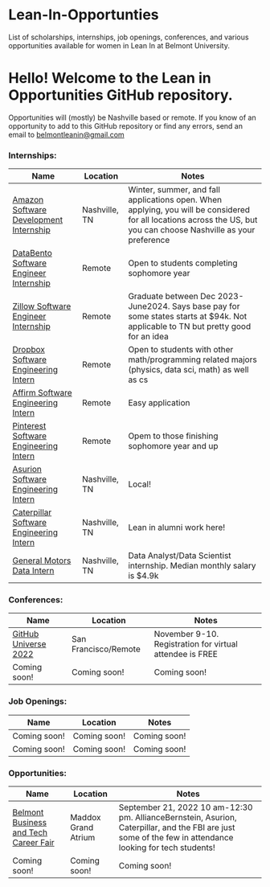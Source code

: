 # Lean-In-Opportunties
List of scholarships, internships, job openings, conferences, and various opportunities available for women in Lean In at Belmont University.


 # Hello! Welcome to the Lean in Opportunities GitHub repository.

Opportunities will (mostly) be Nashville based or remote.
If you know of an opportunity to add to this GitHub repository or find any errors, send an email to belmontleanin@gmail.com


### Internships:
|     Name      |   Location    |    Notes      |
| ------------- | ------------- | ------------- |
| [Amazon Software Development Internship](https://www.amazon.jobs/en/jobs/2110678/software-development-engineer-internship-2023-us)  | Nashville, TN  | Winter, summer, and fall applications open. When applying, you will be considered for all locations across the US, but you can choose Nashville as your preference  |
| [DataBento Software Engineer Internship](https://boards.greenhouse.io/databento/jobs/4374815?)  | Remote | Open to students completing sophomore year   |
| [Zillow Software Engineer Internship](https://zillowgroup.eightfold.ai/careers/job/240531418207?domain=zillowgroup.com)  | Remote | Graduate between Dec 2023-June2024. Says base pay for some states starts at $94k. Not applicable to TN but pretty good for an idea   |
| [Dropbox Software Engineering Intern](https://www.dropbox.com/jobs/listing/4380645?gh_src=aonhf1)  | Remote | Open to students with other math/programming related majors (physics, data sci, math) as well as cs   |
| [Affirm Software Engineering Intern](https://boards.greenhouse.io/affirm/jobs/5283828003)  | Remote | Easy application   |
| [Pinterest Software Engineering Intern](https://www.pinterestcareers.com/job/16663906/software-engineering-intern-usa-remote/)  | Remote | Opem to those finishing sophomore year and up   |
| [Asurion Software Engineering Intern](https://careers.asurion.com/job/16616666/software-engineering-internship-program-us-nashville-tn/?utm_campaign=google_jobs_apply&utm_source=google_jobs_apply&utm_medium=organic)  | Nashville, TN | Local!    |
| [Caterpillar Software Engineering Intern](https://careers.caterpillar.com/en/jobs/job/r0000151025-2023-summer-intern-information-services/)  | Nashville, TN | Lean in alumni work here!   |
| [General Motors Data Intern](https://lensa.com/2023-summer-intern-digital-transformation-data-analyst-or-data-scientist-jobs/nashville/jd/de4afeedbccc550d5140890f9342766b?utm_campaign=google_jobs_apply&utm_source=google_jobs_apply&utm_medium=organic) | Nashville, TN | Data Analyst/Data Scientist internship. Median monthly salary is $4.9k   |

### Conferences:
|     Name      |   Location    |     Notes     |
| ------------- | ------------- | ------------- |
| [GitHub Universe 2022](https://githubuniverse.com/) | San Francisco/Remote  |  November 9-10. Registration for virtual attendee is FREE |
| Coming soon!  | Coming soon!  | Coming soon!  |

### Job Openings:
|     Name      |   Location    |     Notes     |
| ------------- | ------------- | ------------- |
| Coming soon!  | Coming soon!  | Coming soon!  |
| Coming soon!  | Coming soon!  | Coming soon!  |

### Opportunities:
|     Name      |   Location    |     Notes     |
| ------------- | ------------- | ------------- |
| [Belmont Business and Tech Career Fair](https://blogs.belmont.edu/masseycareerist/business-and-technology-career-expo/)  | Maddox Grand Atrium  | September 21, 2022 10 am-12:30 pm. AllianceBernstein, Asurion, Caterpillar, and the FBI are just some of the few in attendance looking for tech students!  |
| Coming soon!  | Coming soon!  | Coming soon!  |
